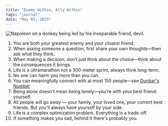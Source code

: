 ```yaml
---
title: "Enemy Within, Ally Within"
tags: "journal"
date: "May 03, 2025"
---
```


![Napoleon on a donkey being led by his inseparable friend, devil.](/images/demon-napoleon.png)

1. You are both your greatest enemy and your closest friend.
2. When asking someone a question, first share your own thoughts—then ask what they think.
3. When making a decision, don’t just think about the choice—think about the consequences it brings.
4. Life is a ultramarathon not a 300-meter sprint, always think long-term.
5. No one can harm you more than you can.
6. You can meaningfully connect with at most 150 people—see [Dunbar's Number](https://en.wikipedia.org/wiki/Dunbar%27s_number)
7. Being alone doesn't mean being lonely—you’re with your best friend: yourself.
8. All people will go away — your family, your loved one, your current best friends. But you'll always have yourself by your side.
9. Life is a complex optimization problem. Everything is a trade-off.
10. If something makes you sad, behind it there's probably you.